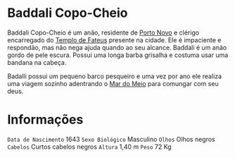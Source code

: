 <!-- TITLE: Baddali Copo-Cheio -->
<!-- SUBTITLE: Visão geral sobre Baddali Copo-Cheio -->

# Baddali Copo-Cheio
Baddali Copo-Cheio é um anão, residente de [Porto Novo](http://localhost/lugares/plano-material/drafeon/sudeste-de-drafeon/porto-novo#porto-novo) e clérigo encarregado do [Templo de Fateus](http://localhost/lugares/plano-material/drafeon/sudeste-de-drafeon/porto-novo/templo-de-fateus#templo-de-fateus) presente na cidade. Ele é impaciente e respondão, mas não nega ajuda quando ao seu alcance. Baddali é um anão gordo de pele escura. Possui uma longa barba grisalha e costuma usar uma bandana na cabeça.

Badalli possui um pequeno barco pesqueiro e uma vez por ano ele realiza uma viagem sozinho adentrando o [Mar do Meio](http://localhost/lugares/plano-material/drafeon/mar-do-meio#mar-do-meio) para comungar com seu deus.

# Informações
`Data de Nascimento` 1643
`Sexo Biológico` Masculino
`Olhos` Olhos negros
`Cabelos` Curtos cabelos negros
`Altura` 1,40 m
`Peso` 72  Kg
